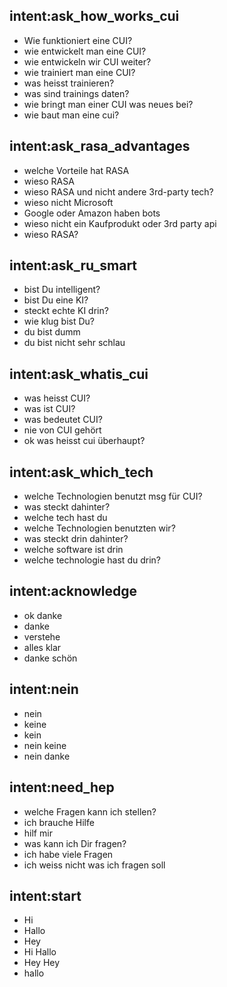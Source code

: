 ## intent:ask_how_works_cui
- Wie funktioniert eine CUI?
- wie entwickelt man eine CUI?
- wie entwickeln wir CUI weiter?
- wie trainiert man eine CUI?
- was heisst trainieren?
- was sind trainings daten?
- wie bringt man einer CUI was neues bei?
- wie baut man eine cui?

## intent:ask_rasa_advantages
- welche Vorteile hat RASA
- wieso RASA
- wieso RASA und nicht andere 3rd-party tech?
- wieso nicht Microsoft
- Google oder Amazon haben bots
- wieso nicht ein Kaufprodukt oder 3rd party api
- wieso RASA?

## intent:ask_ru_smart
- bist Du intelligent?
- bist Du eine KI?
- steckt echte KI drin?
- wie klug bist Du?
- du bist dumm
- du bist nicht sehr schlau

## intent:ask_whatis_cui
- was heisst CUI?
- was ist CUI?
- was bedeutet CUI?
- nie von CUI gehört
- ok was heisst cui überhaupt?

## intent:ask_which_tech
- welche Technologien benutzt msg für CUI?
- was steckt dahinter?
- welche tech hast du
- welche Technologien benutzten wir?
- was steckt drin dahinter?
- welche software ist drin
- welche technologie hast du drin?

## intent:acknowledge
- ok danke
- danke 
- verstehe
- alles klar
- danke schön

## intent:nein
- nein
- keine 
- kein 
- nein keine
- nein danke

## intent:need_hep
- welche Fragen kann ich stellen?
- ich brauche Hilfe
- hilf mir
- was kann ich Dir fragen?
- ich habe viele Fragen
- ich weiss nicht was ich fragen soll

## intent:start
- Hi
- Hallo
- Hey
- Hi Hallo
- Hey Hey
- hallo
